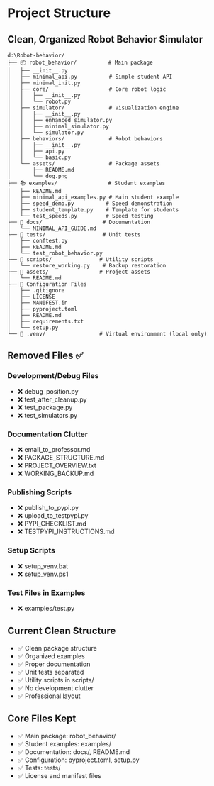 # Project Structure

## Clean, Organized Robot Behavior Simulator

```
d:\Robot-behavior/
├── 📦 robot_behavior/          # Main package
│   ├── __init__.py
│   ├── minimal_api.py          # Simple student API
│   ├── minimal_init.py
│   ├── core/                   # Core robot logic
│   │   ├── __init__.py
│   │   └── robot.py
│   ├── simulator/              # Visualization engine
│   │   ├── __init__.py
│   │   ├── enhanced_simulator.py
│   │   ├── minimal_simulator.py
│   │   └── simulator.py
│   ├── behaviors/              # Robot behaviors
│   │   ├── __init__.py
│   │   ├── api.py
│   │   └── basic.py
│   └── assets/                 # Package assets
│       ├── README.md
│       └── dog.png
├── 📚 examples/                # Student examples
│   ├── README.md
│   ├── minimal_api_examples.py # Main student example
│   ├── speed_demo.py          # Speed demonstration
│   ├── student_template.py    # Template for students
│   └── test_speeds.py         # Speed testing
├── 📖 docs/                   # Documentation
│   └── MINIMAL_API_GUIDE.md
├── 🧪 tests/                  # Unit tests
│   ├── conftest.py
│   ├── README.md
│   └── test_robot_behavior.py
├── 🔧 scripts/               # Utility scripts
│   └── restore_working.py    # Backup restoration
├── 📁 assets/                # Project assets
│   └── README.md
├── 📄 Configuration Files
│   ├── .gitignore
│   ├── LICENSE
│   ├── MANIFEST.in
│   ├── pyproject.toml
│   ├── README.md
│   ├── requirements.txt
│   └── setup.py
└── 🚫 .venv/                 # Virtual environment (local only)
```

## Removed Files ✅

### Development/Debug Files
- ❌ debug_position.py
- ❌ test_after_cleanup.py  
- ❌ test_package.py
- ❌ test_simulators.py

### Documentation Clutter
- ❌ email_to_professor.md
- ❌ PACKAGE_STRUCTURE.md
- ❌ PROJECT_OVERVIEW.txt
- ❌ WORKING_BACKUP.md

### Publishing Scripts
- ❌ publish_to_pypi.py
- ❌ upload_to_testpypi.py
- ❌ PYPI_CHECKLIST.md
- ❌ TESTPYPI_INSTRUCTIONS.md

### Setup Scripts
- ❌ setup_venv.bat
- ❌ setup_venv.ps1

### Test Files in Examples
- ❌ examples/test.py

## Current Clean Structure
- ✅ Clean package structure
- ✅ Organized examples
- ✅ Proper documentation
- ✅ Unit tests separated
- ✅ Utility scripts in scripts/
- ✅ No development clutter
- ✅ Professional layout

## Core Files Kept
- ✅ Main package: robot_behavior/
- ✅ Student examples: examples/
- ✅ Documentation: docs/, README.md
- ✅ Configuration: pyproject.toml, setup.py
- ✅ Tests: tests/
- ✅ License and manifest files
